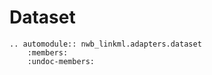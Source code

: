 # Dataset

```{eval-rst}
.. automodule:: nwb_linkml.adapters.dataset
    :members:
    :undoc-members:
```